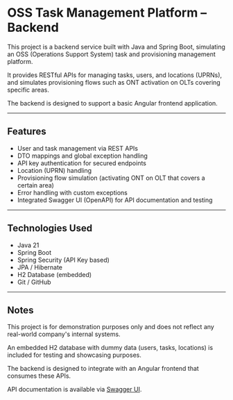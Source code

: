 # OSS Task Management Platform – Backend

This project is a backend service built with Java and Spring Boot, simulating an OSS (Operations Support System) task and provisioning management platform.

It provides RESTful APIs for managing tasks, users, and locations (UPRNs), and simulates provisioning flows such as ONT activation on OLTs covering specific areas.

The backend is designed to support a basic Angular frontend application.

---

## Features

- User and task management via REST APIs
- DTO mappings and global exception handling
- API key authentication for secured endpoints
- Location (UPRN) handling
- Provisioning flow simulation (activating ONT on OLT that covers a certain area)
- Error handling with custom exceptions
- Integrated Swagger UI (OpenAPI) for API documentation and testing

---

## Technologies Used

- Java 21
- Spring Boot
- Spring Security (API Key based)
- JPA / Hibernate
- H2 Database (embedded)
- Git / GitHub

---

## Notes

This project is for demonstration purposes only and does not reflect any real-world company's internal systems.  

An embedded H2 database with dummy data (users, tasks, locations) is included for testing and showcasing purposes.

The backend is designed to integrate with an Angular frontend that consumes these APIs.

API documentation is available via [Swagger UI](http://localhost:8080/swagger-ui/index.html).
